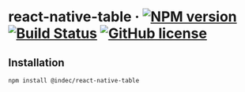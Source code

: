# react-native-table &middot; [![NPM version](https://img.shields.io/npm/v/@indec/react-native-table.svg)](https://www.npmjs.com/package/@indec/react-native-table) [![Build Status](https://travis-ci.org/indec-it/react-native-table.svg?branch=master)](https://travis-ci.org/indec-it/react-native-table) [![GitHub license](https://img.shields.io/badge/license-MIT-blue.svg)](https://github.com/indec-it/react-native-table/blob/master/LICENSE)

## Installation

    npm install @indec/react-native-table
